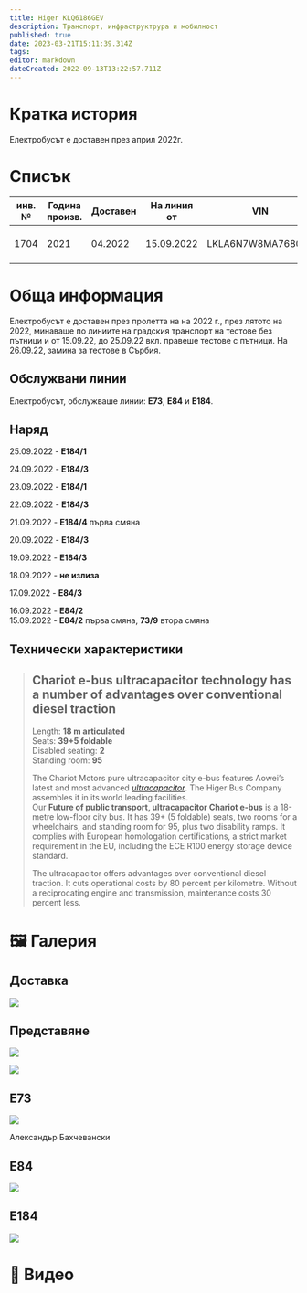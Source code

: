 ```yaml
---
title: Higer KLQ6186GEV
description: Транспорт, инфраструктрура и мобилност
published: true
date: 2023-03-21T15:11:39.314Z
tags: 
editor: markdown
dateCreated: 2022-09-13T13:22:57.711Z
---
```


# Кратка история

Електробусът е доставен през април 2022г.  

# Списък

| инв. № | Година  <br>произв. | Доставен | На линия от | VIN | ДКН. № | Състояние |
| --- | --- | --- | --- | --- | --- | --- |
| 1704 | 2021 | 04.2022 | 15.09.2022 | LKLA6N7W8MA768034 | CB 9689 TE | Приключил тестове |

# Обща информация

Електробусът е доставен през пролетта на на 2022 г., през лятото на 2022, минаваше по линиите на градския транспорт на тестове без пътници и от 15.09.22, до 25.09.22 вкл. правеше тестове с пътници. На 26.09.22, замина за тестове в Сърбия.

## Обслужвани линии

Електробусът, обслужваше линии: **Е73**, **Е84** и **Е184**.

## Наряд

25.09.2022 - **Е184/1**

24.09.2022 - **Е184/3**

23.09.2022 - **Е184/1**

22.09.2022 - **Е184/3**

21.09.2022 - **Е184/4** първа смяна

20.09.2022 - **Е184/3**

19.09.2022 - **Е184/3**

18.09.2022 - **не излиза**

17.09.2022 - **Е84/3**

16.09.2022 - **Е84/2**  
15.09.2022 - **Е84/2** първа смяна, **73/9** втора смяна

## Технически характеристики

> ## **Chariot e-bus ultracapacitor technology has a number of advantages over conventional diesel traction**
> 
> Length: **18 m articulated**  
> Seats: **39+5 foldable**  
> Disabled seating: **2**  
> Standing room: **95**
> 
> The Chariot Motors pure ultracapacitor city e-bus features Aowei’s latest and most advanced [_ultracapacitor_](http://www.aowei.com/en/program/productinfo-105.html). The Higer Bus Company assembles it in its world leading facilities.  
> Our **Future of public transport, ultracapacitor Chariot e-bus** is a 18-metre low-floor city bus. It has 39+ (5 foldable) seats, two rooms for a wheelchairs, and standing room for 95, plus two disability ramps. It complies with European homologation certifications, a strict market requirement in the EU, including the ECE R100 energy storage device standard.
> 
> The ultracapacitor offers advantages over conventional diesel traction. It cuts operational costs by 80 percent per kilometre. Without a reciprocating engine and transmission, maintenance costs 30 percent less.

# 🖼️ Галерия

## Доставка

![](/подвижен-състав-галерия/2022-higer-klq6186gev/klq6186gev_dostavka.jpg)

## Представяне

![](/подвижен-състав-галерия/2022-higer-klq6186gev/klq6186gev_predstaviane.jpg)

![](/подвижен-състав-галерия/2022-higer-klq6186gev/klq6186gev_predstaviane_1.jpg)

## Е73

![](/подвижен-състав-галерия/2022-higer-klq6186gev/e73_higer_klq6186gev.jpg)

Александър Бахчевански

## Е84

![](/подвижен-състав-галерия/2022-higer-klq6186gev/a84_higer_klq6186gev.jpg)

## Е184

![](/подвижен-състав-галерия/2022-higer-klq6186gev/a184_higer_klq6186gev.jpg)

# 🎥 Видео